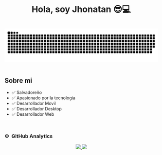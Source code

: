 <div align="center">
<h1 align="center">Hola, soy Jhonatan 😎💻</h1>
</div>
<br/>
<div align="center">
  <img  src="https://github.com/1999AZZAR/1999AZZAR/blob/main/resources/img/grid-snake.svg"
       alt="snake" /></a>
</div>
<br/>

## Sobre mi

- ✅ Salvadoreño
- ✅ Apasionado por la tecnologia 
- ✅ Desarrollador Movil
- ✅ Desarrollador Desktop
- ✅ Desarrollador Web

<br>

### ⚙️ &nbsp;GitHub Analytics


<p align="center">
<a href="https://github.com/JhonatanHenriquez">
  <img height="180em" src="https://github-readme-stats-eight-theta.vercel.app/api?username=JhonatanHenriquez&show_icons=true&theme=algolia&include_all_commits=true&count_private=true"/>
  <img height="180em" src="https://github-readme-stats-eight-theta.vercel.app/api/top-langs/?username=JhonatanHenriquez&layout=compact&langs_count=8&theme=algolia"/>
</a>
</p>
